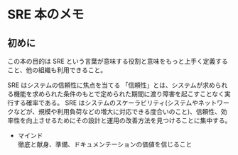 # SRE 本のメモ

## 初めに

この本の目的は SRE という言葉が意味する役割と意味をもっと上手く定義すること、他の組織も利用できること。

SRE はシステムの信頼性に焦点を当てる
「信頼性」とは、システムが求められる機能を求められた条件のもとで定められた期間に渡り障害を起こすことなく実行する確率である。
SRE はシステムのスケーラビリティ(システムやネットワークなどが、規模や利用負荷などの増大に対応できる度合いのこと)、信頼性、効率性を向上させるためにその設計と運用の改善方法を見つけることに集中する。

- マインド<br>
  徹底と献身、準備、ドキュメンテーションの価値を信じること
